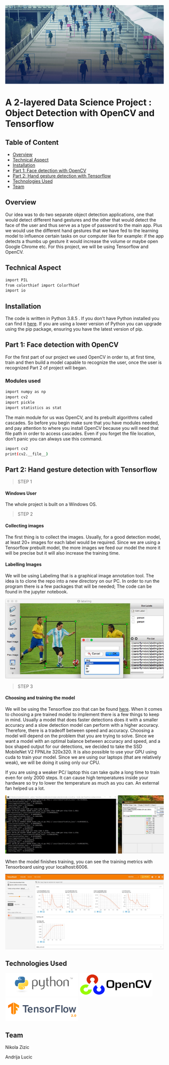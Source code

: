 <img src="https://github.com/NikolaZizic/2-layered-Data-Science-Project-Object-Detection-with-OpenCV-and-Tensorflow/blob/main/images/background%201.jpg" width="988" height="250" />

# A 2-layered Data Science Project : Object Detection with OpenCV and Tensorflow

## Table of Content
  
  * [Overview](#overview)
  * [Technical Aspect](#technical-aspect)
  * [Installation](#installation)
  * [Part 1: Face detection with OpenCV](#face-detection)
  * [Part 2: Hand gesture detection with Tensorflow](#hand-gesture)
  * [Technologies Used](#technologies-used)
  * [Team](#team)
 






## Overview
Our idea was to do two separate object detection applications, one that would detect different hand gestures and the other that would detect the face of the user and thus serve as a type of password to the main app. Plus we would use the different hand gestures that we have fed to the learning model to influence certain tasks on our computer like for example: if the app detects a thumbs up gesture it would increase the volume or maybe open Google Chrome etc. For this project, we will be using Tensorflow and OpenCV.
 

## Technical Aspect 

```bash
import PIL
from colorthief import ColorThief
import io
```
## Installation

The code is written in Python 3.8.5 . If you don't have Python installed you can find it [here](https://www.python.org/downloads/). If you are using a lower version of Python you can upgrade using the pip package, ensuring you have the latest version of pip.

<div id='face-detection'/>

## Part 1: Face detection with OpenCV

For the first part of our project we used OpenCV in order to, at first time, train and then build a model capable to recognize the user, once the user is recognized Part 2 of project will began. 

### Modules used

```bash
import numpy as np
import cv2
import pickle
import statistics as stat
```

The main module for us was OpenCV, and its prebuilt algorithms called cascades. So before you begin make sure that you have modules needed, and pay attention to where you install OpenCV because you will need that file path in order to access cascades. Even if you forget the file location, don’t panic you can always use this command.

```bash
import cv2
print(cv2.__file__)
```


<div id='hand-gesture'/>

## Part 2: Hand gesture detection with Tensorflow



> STEP 1



#### Windows User

The whole project is built on a Windows OS.  





> STEP 2


#### Collecting images

The first thing is to collect the images. Usually, for a good detection model, at least 20+ images for each label would be required. Since we are using a Tensorflow prebuilt model, the more images we feed our model the more it will be precise but it will also increase the training time. 

#### Labelling Images

We will be using Labelimg that is a graphical image annotation tool. The idea is to clone the repo into a new directory on our PC. In order to run the program there is a few packages that will be needed; The code can be found in the jupyter notebook.

<img src="https://github.com/NikolaZizic/2-layered-Data-Science-Project-Object-Detection-with-OpenCV-and-Tensorflow/blob/main/images/labelimg.jpg">





> STEP 3 


#### Choosing and training the model 

We will be using the Tensorflow zoo that can be found  [here](https://github.com/tensorflow/models/blob/master/research/object_detection/g3doc/tf2_detection_zoo.md). When it comes to choosing a pre trained model to implement there is a few things to keep in mind. Usually a model that does faster detections does it with a smaller accuracy and a slow detection model can perform with a higher accuracy. Therefore, there is a tradeoff between speed and accuracy. Choosing a model will depend on the problem that you are trying to solve.  Since we want a model with an optimal balance between accuracy and speed, and a box shaped output for our detections, we decided to take the SSD MobileNet V2 FPNLite 320x320. It is also possible to use your GPU using cuda to train your model. Since we are using our laptops (that are relatively weak), we will be doing it using only our CPU. 

If you are using a weaker PC/ laptop this can take quite a long time to train even for only 2000 steps. It can cause high temperatures inside your hardware so try to lower the temperature as much as you can. An external fan helped us a lot. 

<img src="https://github.com/NikolaZizic/2-layered-Data-Science-Project-Object-Detection-with-OpenCV-and-Tensorflow/blob/main/images/heat%20cmd.JPG">

When the model finishes training, you can see the training metrics with Tensorboard using your localhost:6006.

<img src="https://github.com/NikolaZizic/2-layered-Data-Science-Project-Object-Detection-with-OpenCV-and-Tensorflow/blob/main/images/Tensorboard%20train%20merics.JPG">



## Technologies Used

<img src="https://github.com/NikolaZizic/2-layered-Data-Science-Project-Object-Detection-with-OpenCV-and-Tensorflow/blob/main/images/python%20logo.png" width="232" height="75" />
<img src="https://github.com/NikolaZizic/2-layered-Data-Science-Project-Object-Detection-with-OpenCV-and-Tensorflow/blob/main/images/opencv-logo.png" width="232" height="75" />
<img src="https://github.com/NikolaZizic/2-layered-Data-Science-Project-Object-Detection-with-OpenCV-and-Tensorflow/blob/main/images/tensorflow.png" width="232" height="75" />






## Team

Nikola Zizic

Andrija Lucic
